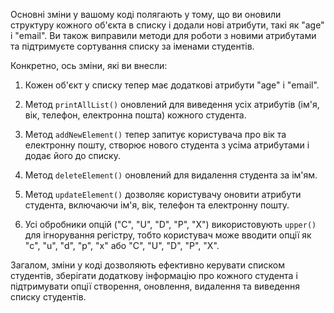 Основні зміни у вашому коді полягають у тому, що ви оновили структуру кожного об'єкта в списку і додали нові атрибути, такі як "age" і "email". Ви також виправили методи для роботи з новими атрибутами та підтримуєте сортування списку за іменами студентів. 

Конкретно, ось зміни, які ви внесли:

1. Кожен об'єкт у списку тепер має додаткові атрибути "age" і "email".

2. Метод `printAllList()` оновлений для виведення усіх атрибутів (ім'я, вік, телефон, електронна пошта) кожного студента.

3. Метод `addNewElement()` тепер запитує користувача про вік та електронну пошту, створює нового студента з усіма атрибутами і додає його до списку.

4. Метод `deleteElement()` оновлений для видалення студента за ім'ям.

5. Метод `updateElement()` дозволяє користувачу оновити атрибути студента, включаючи ім'я, вік, телефон та електронну пошту.

6. Усі обробники опцій ("C", "U", "D", "P", "X") використовують `upper()` для ігнорування регістру, тобто користувач може вводити опції як "c", "u", "d", "p", "x" або "C", "U", "D", "P", "X".

Загалом, зміни у коді дозволяють ефективно керувати списком студентів, зберігати додаткову інформацію про кожного студента і підтримувати опції створення, оновлення, видалення та виведення списку студентів.